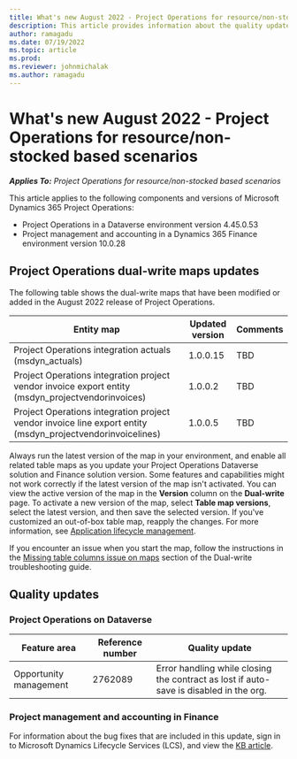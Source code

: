 ```yaml
---
title: What's new August 2022 - Project Operations for resource/non-stocked based scenarios
description: This article provides information about the quality updates that are available in the August 2022 release of Microsoft Dynamics 365 Project Operations for resource/non-stocked based scenarios.
author: ramagadu
ms.date: 07/19/2022
ms.topic: article
ms.prod:
ms.reviewer: johnmichalak 
ms.author: ramagadu
---
```


# What's new August 2022 - Project Operations for resource/non-stocked based scenarios

_**Applies To:** Project Operations for resource/non-stocked based scenarios_

This article applies to the following components and versions of Microsoft Dynamics 365 Project Operations:

- Project Operations in a Dataverse environment version 4.45.0.53
- Project management and accounting in a Dynamics 365 Finance environment version 10.0.28

## Project Operations dual-write maps updates

The following table shows the dual-write maps that have been modified or added in the August 2022 release of Project Operations.

| Entity map | Updated version | Comments |
| -------------- | ------------------- | ------------|
| Project Operations integration actuals (msdyn\_actuals) | 1.0.0.15 | TBD |
| Project Operations integration project vendor invoice export entity (msdyn\_projectvendorinvoices) | 1.0.0.2 | TBD |
| Project Operations integration project vendor invoice line export entity (msdyn\_projectvendorinvoicelines) | 1.0.0.5 | TBD |

Always run the latest version of the map in your environment, and enable all related table maps as you update your Project Operations Dataverse solution and Finance solution version. Some features and capabilities might not work correctly if the latest version of the map isn't activated. You can view the active version of the map in the **Version** column on the **Dual-write** page. To activate a new version of the map, select **Table map versions**, select the latest version, and then save the selected version. If you've customized an out-of-box table map, reapply the changes. For more information, see [Application lifecycle management](/dynamics365/fin-ops-core/dev-itpro/data-entities/dual-write/app-lifecycle-management).

If you encounter an issue when you start the map, follow the instructions in the [Missing table columns issue on maps](/dynamics365/fin-ops-core/dev-itpro/data-entities/dual-write/dual-write-troubleshooting-finops-upgrades#missing-table-columns-issue-on-maps) section of the Dual-write troubleshooting guide.

## Quality updates

### Project Operations on Dataverse

| Feature area | Reference number | Quality update |
| --- | --- | --- |
| Opportunity management | 2762089 | Error handling while closing the contract as lost if auto-save is disabled in the org.|

### Project management and accounting in Finance

For information about the bug fixes that are included in this update, sign in to Microsoft Dynamics Lifecycle Services (LCS), and view the [KB article](https://fix.lcs.dynamics.com/Issue/Details?bugId=694438).
